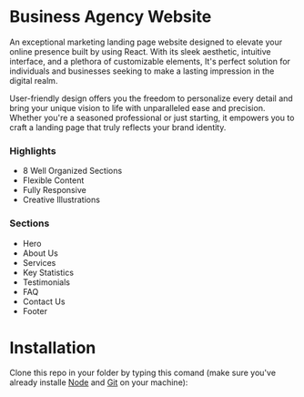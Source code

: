 # Business Agency Website

An exceptional marketing landing page website designed to elevate your online presence built by using React. With its sleek aesthetic, intuitive interface, and a plethora of customizable elements, It's perfect solution for individuals and businesses seeking to make a lasting impression in the digital realm.

User-friendly design offers you the freedom to personalize every detail and bring your unique vision to life with unparalleled ease and precision. Whether you're a seasoned professional or just starting, it empowers you to craft a landing page that truly reflects your brand identity.

### Highlights

* 8 Well Organized Sections
* Flexible Content
* Fully Responsive
* Creative Illustrations

### Sections

* Hero
* About Us
* Services
* Key Statistics
* Testimonials
* FAQ
* Contact Us
* Footer

# Installation

Clone this repo in your folder by typing this comand (make sure you've already installe [Node](https://nodejs.org/en) and [Git](https://git-scm.com/) on your machine):

